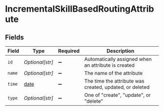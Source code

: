 # IncrementalSkillBasedRoutingAttribute


## Fields

| Field                                                                | Type                                                                 | Required                                                             | Description                                                          |
| -------------------------------------------------------------------- | -------------------------------------------------------------------- | -------------------------------------------------------------------- | -------------------------------------------------------------------- |
| `id`                                                                 | *Optional[str]*                                                      | :heavy_minus_sign:                                                   | Automatically assigned when an attribute is created                  |
| `name`                                                               | *Optional[str]*                                                      | :heavy_minus_sign:                                                   | The name of the attribute                                            |
| `time`                                                               | [date](https://docs.python.org/3/library/datetime.html#date-objects) | :heavy_minus_sign:                                                   | The time the attribute was created, updated, or deleted              |
| `type`                                                               | *Optional[str]*                                                      | :heavy_minus_sign:                                                   | One of "create", "update", or "delete"                               |